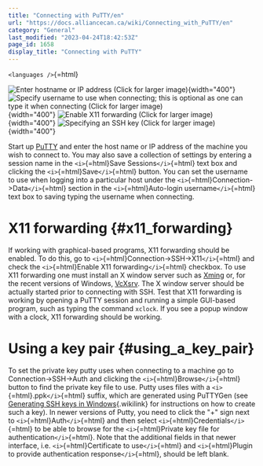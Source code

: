 ```yaml
---
title: "Connecting with PuTTY/en"
url: "https://docs.alliancecan.ca/wiki/Connecting_with_PuTTY/en"
category: "General"
last_modified: "2023-04-24T18:42:53Z"
page_id: 1658
display_title: "Connecting with PuTTY"
---
```


`<languages />`{=html}

![ Enter hostname or IP address (Click for larger image)](https://docs.alliancecan.ca/Putty_basic.png " Enter hostname or IP address (Click for larger image)"){width="400"} ![ Specify username to use when connecting; this is optional as one can type it when connecting (Click for larger image)](https://docs.alliancecan.ca/Putty_username.png " Specify username to use when connecting; this is optional as one can type it when connecting (Click for larger image)"){width="400"} ![ Enable X11 forwarding (Click for larger image)](https://docs.alliancecan.ca/Putty_X11_forwarding.png " Enable X11 forwarding (Click for larger image)"){width="400"} ![ Specifying an SSH key (Click for larger image)](https://docs.alliancecan.ca/Putty_ssh_key.png " Specifying an SSH key (Click for larger image)"){width="400"}

Start up [PuTTY](http://www.chiark.greenend.org.uk/~sgtatham/putty/) and enter the host name or IP address of the machine you wish to connect to. You may also save a collection of settings by entering a session name in the `<i>`{=html}Save Sessions`</i>`{=html} text box and clicking the `<i>`{=html}Save`</i>`{=html} button. You can set the username to use when logging into a particular host under the `<i>`{=html}Connection-\>Data`</i>`{=html} section in the `<i>`{=html}Auto-login username`</i>`{=html} text box to saving typing the username when connecting.

# X11 forwarding {#x11_forwarding}

If working with graphical-based programs, X11 forwarding should be enabled. To do this, go to `<i>`{=html}Connection-\>SSH-\>X11`</i>`{=html} and check the `<i>`{=html}Enable X11 forwarding`</i>`{=html} checkbox. To use X11 forwarding one must install an X window server such as [Xming](http://www.straightrunning.com/xmingnotes/) or, for the recent versions of Windows, [VcXsrv](https://sourceforge.net/projects/vcxsrv/). The X window server should be actually started prior to connecting with SSH. Test that X11 forwarding is working by opening a PuTTY session and running a simple GUI-based program, such as typing the command `xclock`. If you see a popup window with a clock, X11 forwarding should be working.

# Using a key pair {#using_a_key_pair}

To set the private key putty uses when connecting to a machine go to Connection-\>SSH-\>Auth and clicking the `<i>`{=html}Browse`</i>`{=html} button to find the private key file to use. Putty uses files with a `<i>`{=html}.ppk`</i>`{=html} suffix, which are generated using PuTTYGen (see [Generating SSH keys in Windows](https://docs.alliancecan.ca/Generating_SSH_keys_in_Windows "Generating SSH keys in Windows"){.wikilink} for instructions on how to create such a key). In newer versions of Putty, you need to click the \"+\" sign next to `<i>`{=html}Auth`</i>`{=html} and then select `<i>`{=html}Credentials`</i>`{=html} to be able to browse for the `<i>`{=html}Private key file for authentication`</i>`{=html}. Note that the additional fields in that newer interface, i.e. `<i>`{=html}Certificate to use`</i>`{=html} and `<i>`{=html}Plugin to provide authentication response`</i>`{=html}, should be left blank.
